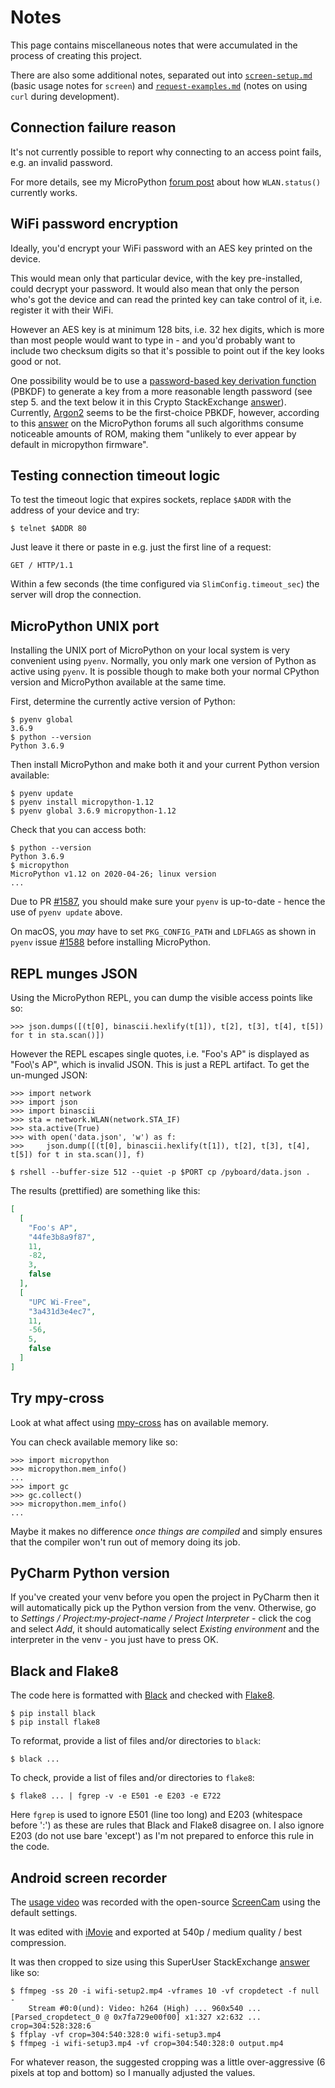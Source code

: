Notes
=====

This page contains miscellaneous notes that were accumulated in the process of creating this project.

There are also some additional notes, separated out into [`screen-setup.md`](screen-setup.md) (basic usage notes for `screen`) and [`request-examples.md`](request-examples.md) (notes on using `curl` during development).

Connection failure reason
-------------------------

It's not currently possible to report why connecting to an access point fails, e.g. an invalid password.

For more details, see my MicroPython [forum post](https://forum.micropython.org/viewtopic.php?t=7942) about how `WLAN.status()` currently works.

WiFi password encryption
------------------------

Ideally, you'd encrypt your WiFi password with an AES key printed on the device.

This would mean only that particular device, with the key pre-installed, could decrypt your password. It would also mean that only the person who's got the device and can read the printed key can take control of it, i.e. register it with their WiFi.

However an AES key is at minimum 128 bits, i.e. 32 hex digits, which is more than most people would want to type in - and you'd probably want to include two checksum digits so that it's possible to point out if the key looks good or not.

One possibility would be to use a [password-based key derivation function](https://en.wikipedia.org/wiki/Key_derivation_function) (PBKDF) to generate a key from a more reasonable length password (see step 5. and the text below it in this Crypto StackExchange [answer](https://crypto.stackexchange.com/a/53554/8854)). Currently, [Argon2](https://en.wikipedia.org/wiki/Argon2) seems to be the first-choice PBKDF, however, according to this [answer](https://forum.micropython.org/viewtopic.php?p=36116#p36116) on the MicroPython forums all such algorithms consume noticeable amounts of ROM, making them "unlikely to ever appear by default in micropython firmware".

Testing connection timeout logic
--------------------------------

To test the timeout logic that expires sockets, replace `$ADDR` with the address of your device and try:

    $ telnet $ADDR 80

Just leave it there or paste in e.g. just the first line of a request:

    GET / HTTP/1.1

Within a few seconds (the time configured via `SlimConfig.timeout_sec`) the server will drop the connection.

MicroPython UNIX port
---------------------

Installing the UNIX port of MicroPython on your local system is very convenient using `pyenv`. Normally, you only mark one version of Python as active using `pyenv`. It is possible though to make both your normal CPython version and MicroPython available at the same time.

First, determine the currently active version of Python:


    $ pyenv global
    3.6.9
    $ python --version
    Python 3.6.9

Then install MicroPython and make both it and your current Python version available:

    $ pyenv update
    $ pyenv install micropython-1.12
    $ pyenv global 3.6.9 micropython-1.12

Check that you can access both:

    $ python --version
    Python 3.6.9
    $ micropython 
    MicroPython v1.12 on 2020-04-26; linux version
    ...

Due to PR [#1587](https://github.com/pyenv/pyenv/pull/1587), you should make sure your `pyenv` is up-to-date - hence the use of `pyenv update` above.

On macOS, you _may_ have to set `PKG_CONFIG_PATH` and `LDFLAGS` as shown in `pyenv` issue [#1588](https://github.com/pyenv/pyenv/issues/1588) before installing MicroPython.

REPL munges JSON
----------------

Using the MicroPython REPL, you can dump the visible access points like so:

    >>> json.dumps([(t[0], binascii.hexlify(t[1]), t[2], t[3], t[4], t[5]) for t in sta.scan()])

However the REPL escapes single quotes, i.e. "Foo's AP" is displayed as "Foo\\'s AP", which is invalid JSON. This is just a REPL artifact. To get the un-munged JSON:

    >>> import network
    >>> import json
    >>> import binascii
    >>> sta = network.WLAN(network.STA_IF)
    >>> sta.active(True)
    >>> with open('data.json', 'w') as f:
    >>>     json.dump([(t[0], binascii.hexlify(t[1]), t[2], t[3], t[4], t[5]) for t in sta.scan()], f)

    $ rshell --buffer-size 512 --quiet -p $PORT cp /pyboard/data.json .

The results (prettified) are something like this:

```json
[
  [
    "Foo's AP",
    "44fe3b8a9f87",
    11,
    -82,
    3,
    false
  ],
  [
    "UPC Wi-Free",
    "3a431d3e4ec7",
    11,
    -56,
    5,
    false
  ]
]
```

Try mpy-cross
-------------

Look at what affect using [mpy-cross](https://github.com/george-hawkins/micropython-notes/blob/master/precompiling.md) has on available memory.

You can check available memory like so:

    >>> import micropython
    >>> micropython.mem_info()
    ...
    >>> import gc
    >>> gc.collect()
    >>> micropython.mem_info()
    ...

Maybe it makes no difference _once things are compiled_ and simply ensures that the compiler won't run out of memory doing its job.

PyCharm Python version
----------------------

If you've created your venv before you open the project in PyCharm then it will automatically pick up the Python version from the venv. Otherwise, go to _Settings / Project:my-project-name / Project Interpreter_ - click the cog and select _Add_, it should automatically select _Existing environment_ and the interpreter in the venv - you just have to press OK.

Black and Flake8
----------------

The code here is formatted with [Black](https://black.readthedocs.io/en/stable/) and checked with [Flake8](https://flake8.pycqa.org/en/latest/).

    $ pip install black
    $ pip install flake8

To reformat, provide a list of files and/or directories to `black`:

    $ black ...

To check, provide a list of files and/or directories to `flake8`:

    $ flake8 ... | fgrep -v -e E501 -e E203 -e E722

Here `fgrep` is used to ignore E501 (line too long) and E203 (whitespace before ':') as these are rules that Black and Flake8 disagree on. I also ignore E203 (do not use bare 'except') as I'm not prepared to enforce this rule in the code.

Android screen recorder
-----------------------

The [usage video](https://george-hawkins.github.io/micropython-wifi-setup/) was recorded with the open-source [ScreenCam](https://play.google.com/store/apps/details?id=com.orpheusdroid.screenrecorder) using the default settings.

It was edited with [iMovie](https://www.apple.com/imovie/) and exported at 540p / medium quality / best compression.

It was then cropped to size using this SuperUser StackExchange [answer](https://superuser.com/a/810524) like so:

    $ ffmpeg -ss 20 -i wifi-setup2.mp4 -vframes 10 -vf cropdetect -f null -
        Stream #0:0(und): Video: h264 (High) ... 960x540 ...
    [Parsed_cropdetect_0 @ 0x7fa729e00f00] x1:327 x2:632 ... crop=304:528:328:6
    $ ffplay -vf crop=304:540:328:0 wifi-setup3.mp4
    $ ffmpeg -i wifi-setup3.mp4 -vf crop=304:540:328:0 output.mp4

For whatever reason, the suggested cropping was a little over-aggressive (6 pixels at top and bottom) so I manually adjusted the values.
